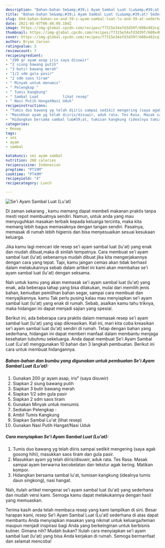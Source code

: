 ```yaml
---
description: "Bahan-bahan Se&amp;#39;i Ayam Sambal Luat (Lu&amp;#39;at) Sederhana Untuk Jualan"
title: "Bahan-bahan Se&amp;#39;i Ayam Sambal Luat (Lu&amp;#39;at) Sederhana Untuk Jualan"
slug: 694-bahan-bahan-se-and-39-i-ayam-sambal-luat-lu-and-39-at-sederhana-untuk-jualan
date: 2021-05-07T06:48:09.184Z
image: https://img-global.cpcdn.com/recipes/f7315e34afd3d39f/680x482cq70/sei-ayam-sambal-luat-luat-foto-resep-utama.jpg
thumbnail: https://img-global.cpcdn.com/recipes/f7315e34afd3d39f/680x482cq70/sei-ayam-sambal-luat-luat-foto-resep-utama.jpg
cover: https://img-global.cpcdn.com/recipes/f7315e34afd3d39f/680x482cq70/sei-ayam-sambal-luat-luat-foto-resep-utama.jpg
author: Bryan Carson
ratingvalue: 3
reviewcount: 7
recipeingredient:
- "200 gr ayam asap iris saya disuwir"
- "2 siung bawang putih"
- "3 butir bawang merah"
- "1/2 sdm gula pasir"
- "2 sdm saos tiram"
- " Minyak untuk menumis"
- " Pelengkap "
- " Tumis Kangkung"
- " Sambal Luat           lihat resep"
- " Nasi Putih HangatNasi Uduk"
recipeinstructions:
- "Tumis duo bawang yg telah diiris sampai sedikit mengering (saya agak gosong hihi), masukkan saos tiram dan gula pasir."
- "Masukkan ayam yg telah diiris/disuwir, aduk rata. Tes Rasa. Masak sampai ayam berwarna kecokelatan dan tekstur agak kering. Matikan kompor."
- "Hidangkan bersama sambal lu&#39;at, tumisan kangkung (idealnya tumis daun singkong), nasi hangat."
categories:
- Resep
tags:
- sei
- ayam
- sambal

katakunci: sei ayam sambal 
nutrition: 268 calories
recipecuisine: Indonesian
preptime: "PT19M"
cooktime: "PT49M"
recipeyield: "4"
recipecategory: Lunch

---
```



![Se&#39;i Ayam Sambal Luat (Lu&#39;at)](https://img-global.cpcdn.com/recipes/f7315e34afd3d39f/680x482cq70/sei-ayam-sambal-luat-luat-foto-resep-utama.jpg)

Di zaman  sekarang , kamu memang dapat membeli makanan praktis tanpa mesti repot membuatnya sendiri. Namun, untuk anda yang mau menyuguhkan masakan terbaik kepada keluarga tercinta, maka kita memang lebih bagus memasaknya dengan tangan sendiri. Pasalnya, memasak di rumah lebih higienis dan bisa menyesuaikan sesuai kesukaan keluarga.

Jika kamu lagi mencari ide resep se&#39;i ayam sambal luat (lu&#39;at) yang enak dan mudah dibuat,maka di sinilah tempatnya. Cara membuat se&#39;i ayam sambal luat (lu&#39;at)  sebenarnya mudah dibuat jika kita mengerjakannya dengan cara yang tepat. Tapi, kamu jangan cemas akan tidak berhasil dalam melakukannya 
sebab dalam artikel ini kami akan membahas se&#39;i ayam sambal luat (lu&#39;at) dengan seksama.  



Nah untuk kamu yang akan memasak se&#39;i ayam sambal luat (lu&#39;at) yang enak, ada beberapa tahap yang bisa dilakukan, mulai dari memilih jenis bahan, kemudian pemilihan bahan segar, sampai cara membuat dan menyajikannya. kamu Tak perlu pusing kalau mau menyiapkan se&#39;i ayam sambal luat (lu&#39;at) yang enak di rumah. Sebab, asalkan kamu  tahu triknya, maka hidangan ini dapat menjadi sajian yang spesial.

Berikut ini, ada beberapa cara praktis  dalam memasak resep se&#39;i ayam sambal luat (lu&#39;at) yang siap dikreasikan. Kali ini, mari kita coba kreasikan se&#39;i ayam sambal luat (lu&#39;at) sendiri di rumah. Tetap dengan bahan yang sederhana, hidangan ini dapat memberi manfaat dalam membantu menjaga kesehatan tubuhmu sekeluarga. Anda dapat membuat Se&#39;i Ayam Sambal Luat (Lu&#39;at) menggunakan 10 bahan dan 3 langkah pembuatan. Berikut ini cara untuk membuat hidangannya.

<!--inarticleads1-->

##### Bahan-bahan dan bumbu yang digunakan untuk pembuatan Se&#39;i Ayam Sambal Luat (Lu&#39;at):

1. Gunakan 200 gr ayam asap, iris² (saya disuwir)
1. Siapkan 2 siung bawang putih
1. Siapkan 3 butir bawang merah
1. Siapkan 1/2 sdm gula pasir
1. Siapkan 2 sdm saos tiram
1. Gunakan  Minyak untuk menumis
1. Sediakan  Pelengkap :
1. Ambil  Tumis Kangkung
1. Siapkan  Sambal Lu&#39;at           (lihat resep)
1. Gunakan  Nasi Putih Hangat/Nasi Uduk




<!--inarticleads2-->

##### Cara menyiapkan Se&#39;i Ayam Sambal Luat (Lu&#39;at):

1. Tumis duo bawang yg telah diiris sampai sedikit mengering (saya agak gosong hihi), masukkan saos tiram dan gula pasir.
1. Masukkan ayam yg telah diiris/disuwir, aduk rata. Tes Rasa. Masak sampai ayam berwarna kecokelatan dan tekstur agak kering. Matikan kompor.
1. Hidangkan bersama sambal lu&#39;at, tumisan kangkung (idealnya tumis daun singkong), nasi hangat.




Nah, itulah artikel mengenai  se&#39;i ayam sambal luat (lu&#39;at)  yang sederhana dan mudah versi kami. Semoga kamu dapat melakukannya dengan hasil yang memuaskan. 

Terima kasih anda telah membaca resep yang kami tampilkan di sini. Besar harapan kami, resep  Se&#39;i Ayam Sambal Luat (Lu&#39;at) sederhana di atas dapat membantu Anda menyiapkan masakan yang nikmat untuk keluarga/teman maupun menjadi inspirasi bagi Anda yang berkeinginan untuk berbisnis kuliner. Gimana nih? Mudah bukan? Itulah cara menyiapkan se&#39;i ayam sambal luat (lu&#39;at) yang bisa Anda kerjakan di rumah. Semoga bermanfaat dan selamat mencoba!

